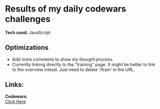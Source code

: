 # Results of my daily codewars challenges

**Tech used:** JavaScript

## Optimizations
- Add more comments to show my thought process.
- Currently linking directly to the "training" page. It might be better to link to the overview intead. Just need to delete '/train' in the URL.

## Links:
**Codewars:**  
<a href="https://www.codewars.com/users/XxHMu54" target="_blank" >Click Here</a>
